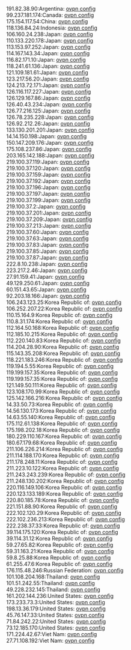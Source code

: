 191.82.38.90:Argentina: [ovpn config](vpn/191_82_38_90.ovpn)  
99.237.181.174:Canada: [ovpn config](vpn/99_237_181_174.ovpn)  
175.154.117.54:China: [ovpn config](vpn/175_154_117_54.ovpn)  
118.136.84.24:Indonesia: [ovpn config](vpn/118_136_84_24.ovpn)  
106.160.24.238:Japan: [ovpn config](vpn/106_160_24_238.ovpn)  
110.133.220.178:Japan: [ovpn config](vpn/110_133_220_178.ovpn)  
113.153.97.252:Japan: [ovpn config](vpn/113_153_97_252.ovpn)  
114.167.143.34:Japan: [ovpn config](vpn/114_167_143_34.ovpn)  
116.82.171.10:Japan: [ovpn config](vpn/116_82_171_10.ovpn)  
118.241.61.136:Japan: [ovpn config](vpn/118_241_61_136.ovpn)  
121.109.181.61:Japan: [ovpn config](vpn/121_109_181_61.ovpn)  
123.217.56.20:Japan: [ovpn config](vpn/123_217_56_20.ovpn)  
124.213.72.171:Japan: [ovpn config](vpn/124_213_72_171.ovpn)  
126.116.117.227:Japan: [ovpn config](vpn/126_116_117_227.ovpn)  
126.129.167.86:Japan: [ovpn config](vpn/126_129_167_86.ovpn)  
126.40.43.234:Japan: [ovpn config](vpn/126_40_43_234.ovpn)  
126.77.216.125:Japan: [ovpn config](vpn/126_77_216_125.ovpn)  
126.78.235.228:Japan: [ovpn config](vpn/126_78_235_228.ovpn)  
126.92.212.26:Japan: [ovpn config](vpn/126_92_212_26.ovpn)  
133.130.201.201:Japan: [ovpn config](vpn/133_130_201_201.ovpn)  
14.14.150.198:Japan: [ovpn config](vpn/14_14_150_198.ovpn)  
150.147.209.176:Japan: [ovpn config](vpn/150_147_209_176.ovpn)  
175.108.237.86:Japan: [ovpn config](vpn/175_108_237_86.ovpn)  
203.165.142.188:Japan: [ovpn config](vpn/203_165_142_188.ovpn)  
219.100.37.119:Japan: [ovpn config](vpn/219_100_37_119.ovpn)  
219.100.37.120:Japan: [ovpn config](vpn/219_100_37_120.ovpn)  
219.100.37.159:Japan: [ovpn config](vpn/219_100_37_159.ovpn)  
219.100.37.192:Japan: [ovpn config](vpn/219_100_37_192.ovpn)  
219.100.37.196:Japan: [ovpn config](vpn/219_100_37_196.ovpn)  
219.100.37.197:Japan: [ovpn config](vpn/219_100_37_197.ovpn)  
219.100.37.199:Japan: [ovpn config](vpn/219_100_37_199.ovpn)  
219.100.37.2:Japan: [ovpn config](vpn/219_100_37_2.ovpn)  
219.100.37.201:Japan: [ovpn config](vpn/219_100_37_201.ovpn)  
219.100.37.209:Japan: [ovpn config](vpn/219_100_37_209.ovpn)  
219.100.37.213:Japan: [ovpn config](vpn/219_100_37_213.ovpn)  
219.100.37.60:Japan: [ovpn config](vpn/219_100_37_60.ovpn)  
219.100.37.63:Japan: [ovpn config](vpn/219_100_37_63.ovpn)  
219.100.37.83:Japan: [ovpn config](vpn/219_100_37_83.ovpn)  
219.100.37.85:Japan: [ovpn config](vpn/219_100_37_85.ovpn)  
219.100.37.87:Japan: [ovpn config](vpn/219_100_37_87.ovpn)  
222.8.10.238:Japan: [ovpn config](vpn/222_8_10_238.ovpn)  
223.217.2.46:Japan: [ovpn config](vpn/223_217_2_46.ovpn)  
27.91.159.41:Japan: [ovpn config](vpn/27_91_159_41.ovpn)  
49.129.250.61:Japan: [ovpn config](vpn/49_129_250_61.ovpn)  
60.151.43.65:Japan: [ovpn config](vpn/60_151_43_65.ovpn)  
92.203.18.166:Japan: [ovpn config](vpn/92_203_18_166.ovpn)  
106.243.123.25:Korea Republic of: [ovpn config](vpn/106_243_123_25.ovpn)  
106.252.207.22:Korea Republic of: [ovpn config](vpn/106_252_207_22.ovpn)  
110.15.164.9:Korea Republic of: [ovpn config](vpn/110_15_164_9.ovpn)  
110.8.31.174:Korea Republic of: [ovpn config](vpn/110_8_31_174.ovpn)  
112.164.50.168:Korea Republic of: [ovpn config](vpn/112_164_50_168.ovpn)  
112.185.10.215:Korea Republic of: [ovpn config](vpn/112_185_10_215.ovpn)  
112.220.140.83:Korea Republic of: [ovpn config](vpn/112_220_140_83.ovpn)  
114.204.28.90:Korea Republic of: [ovpn config](vpn/114_204_28_90.ovpn)  
115.143.35.208:Korea Republic of: [ovpn config](vpn/115_143_35_208.ovpn)  
118.221.183.246:Korea Republic of: [ovpn config](vpn/118_221_183_246.ovpn)  
119.194.5.55:Korea Republic of: [ovpn config](vpn/119_194_5_55.ovpn)  
119.199.157.35:Korea Republic of: [ovpn config](vpn/119_199_157_35.ovpn)  
119.199.157.35:Korea Republic of: [ovpn config](vpn/119_199_157_35.ovpn)  
121.149.50.111:Korea Republic of: [ovpn config](vpn/121_149_50_111.ovpn)  
123.108.170.99:Korea Republic of: [ovpn config](vpn/123_108_170_99.ovpn)  
125.142.166.216:Korea Republic of: [ovpn config](vpn/125_142_166_216.ovpn)  
14.33.50.73:Korea Republic of: [ovpn config](vpn/14_33_50_73.ovpn)  
14.56.130.173:Korea Republic of: [ovpn config](vpn/14_56_130_173.ovpn)  
14.63.55.140:Korea Republic of: [ovpn config](vpn/14_63_55_140.ovpn)  
175.112.61.138:Korea Republic of: [ovpn config](vpn/175_112_61_138.ovpn)  
175.198.202.18:Korea Republic of: [ovpn config](vpn/175_198_202_18.ovpn)  
180.229.110.167:Korea Republic of: [ovpn config](vpn/180_229_110_167.ovpn)  
180.67.179.68:Korea Republic of: [ovpn config](vpn/180_67_179_68.ovpn)  
211.106.226.214:Korea Republic of: [ovpn config](vpn/211_106_226_214.ovpn)  
211.114.188.170:Korea Republic of: [ovpn config](vpn/211_114_188_170.ovpn)  
211.178.248.11:Korea Republic of: [ovpn config](vpn/211_178_248_11.ovpn)  
211.223.10.122:Korea Republic of: [ovpn config](vpn/211_223_10_122.ovpn)  
211.243.243.239:Korea Republic of: [ovpn config](vpn/211_243_243_239.ovpn)  
211.248.130.202:Korea Republic of: [ovpn config](vpn/211_248_130_202.ovpn)  
220.116.149.106:Korea Republic of: [ovpn config](vpn/220_116_149_106.ovpn)  
220.123.133.189:Korea Republic of: [ovpn config](vpn/220_123_133_189.ovpn)  
220.80.185.78:Korea Republic of: [ovpn config](vpn/220_80_185_78.ovpn)  
221.151.88.90:Korea Republic of: [ovpn config](vpn/221_151_88_90.ovpn)  
222.102.120.29:Korea Republic of: [ovpn config](vpn/222_102_120_29.ovpn)  
222.102.236.213:Korea Republic of: [ovpn config](vpn/222_102_236_213.ovpn)  
222.238.37.33:Korea Republic of: [ovpn config](vpn/222_238_37_33.ovpn)  
39.114.175.120:Korea Republic of: [ovpn config](vpn/39_114_175_120.ovpn)  
39.114.31.12:Korea Republic of: [ovpn config](vpn/39_114_31_12.ovpn)  
59.27.65.82:Korea Republic of: [ovpn config](vpn/59_27_65_82.ovpn)  
59.31.163.21:Korea Republic of: [ovpn config](vpn/59_31_163_21.ovpn)  
59.8.25.88:Korea Republic of: [ovpn config](vpn/59_8_25_88.ovpn)  
61.255.47.6:Korea Republic of: [ovpn config](vpn/61_255_47_6.ovpn)  
176.115.48.246:Russian Federation: [ovpn config](vpn/176_115_48_246.ovpn)  
101.108.204.168:Thailand: [ovpn config](vpn/101_108_204_168.ovpn)  
101.51.242.55:Thailand: [ovpn config](vpn/101_51_242_55.ovpn)  
49.228.232.145:Thailand: [ovpn config](vpn/49_228_232_145.ovpn)  
161.202.144.236:United States: [ovpn config](vpn/161_202_144_236.ovpn)  
173.233.73.3:United States: [ovpn config](vpn/173_233_73_3.ovpn)  
198.13.36.179:United States: [ovpn config](vpn/198_13_36_179.ovpn)  
45.76.147.33:United States: [ovpn config](vpn/45_76_147_33.ovpn)  
71.84.242.22:United States: [ovpn config](vpn/71_84_242_22.ovpn)  
73.12.185.170:United States: [ovpn config](vpn/73_12_185_170.ovpn)  
171.224.42.67:Viet Nam: [ovpn config](vpn/171_224_42_67.ovpn)  
27.71.108.192:Viet Nam: [ovpn config](vpn/27_71_108_192.ovpn)  
